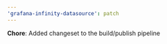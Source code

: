 ```yaml
---
'grafana-infinity-datasource': patch
---
```


**Chore**: Added changeset to the build/publish pipeline

